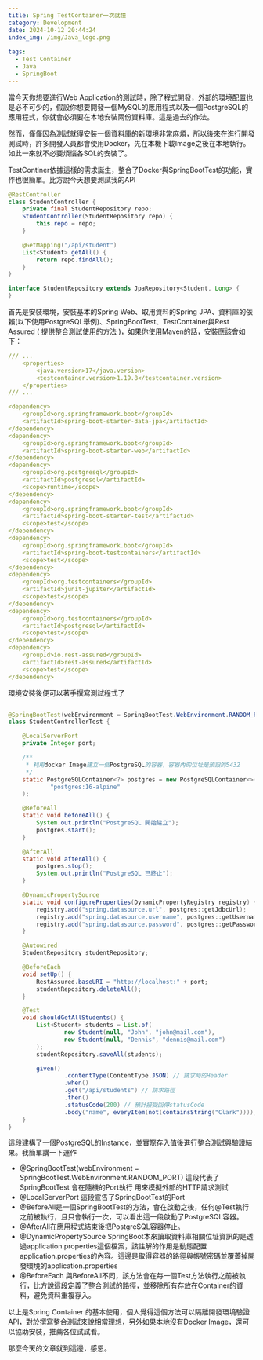 ```yaml
---
title: Spring TestContainer一次就懂
category: Development
date: 2024-10-12 20:44:24
index_img: /img/Java_logo.png
 
tags:
  - Test Container
  - Java
  - SpringBoot
---
```

當今天你想要進行Web Application的測試時，除了程式開發，外部的環境配置也是必不可少的，假設你想要開發一個MySQL的應用程式以及一個PostgreSQL的應用程式，你就會必須要在本地安裝兩份資料庫。這是過去的作法。

然而，僅僅因為測試就得安裝一個資料庫的新環境非常麻煩，所以後來在進行開發測試時，許多開發人員都會使用Docker，先在本機下載Image之後在本地執行。如此一來就不必要煩惱各SQL的安裝了。

TestContiner依據這樣的需求誕生，整合了Docker與SpringBootTest的功能，實作也很簡單。比方說今天想要測試我的API

```java
@RestController
class StudentController {
    private final StudentRepository repo;
    StudentController(StudentRepository repo) {
        this.repo = repo;
    }

    @GetMapping("/api/student")
    List<Student> getAll() {
        return repo.findAll();
    }
}

interface StudentRepository extends JpaRepository<Student, Long> {
}
```

首先是安裝環境，安裝基本的Spring Web、取用資料的Spring JPA、資料庫的依賴(以下使用PostgreSQL舉例)、SpringBootTest、TestContainer與Rest Assured ( 提供整合測試使用的方法 )，如果你使用Maven的話，安裝應該會如下：

```yaml
/// ...
	<properties>
		<java.version>17</java.version>
		<testcontainer.version>1.19.8</testcontainer.version>
	</properties>
/// ...

<dependency>
	<groupId>org.springframework.boot</groupId>
	<artifactId>spring-boot-starter-data-jpa</artifactId>
</dependency>
<dependency>
	<groupId>org.springframework.boot</groupId>
	<artifactId>spring-boot-starter-web</artifactId>
</dependency>
<dependency>
	<groupId>org.postgresql</groupId>
	<artifactId>postgresql</artifactId>
	<scope>runtime</scope>
</dependency>
<dependency>
	<groupId>org.springframework.boot</groupId>
	<artifactId>spring-boot-starter-test</artifactId>
	<scope>test</scope>
</dependency>
<dependency>
	<groupId>org.springframework.boot</groupId>
	<artifactId>spring-boot-testcontainers</artifactId>
	<scope>test</scope>
</dependency>
<dependency>
	<groupId>org.testcontainers</groupId>
	<artifactId>junit-jupiter</artifactId>
	<scope>test</scope>
</dependency>
<dependency>
	<groupId>org.testcontainers</groupId>
	<artifactId>postgresql</artifactId>
	<scope>test</scope>
</dependency>
<dependency>
	<groupId>io.rest-assured</groupId>
	<artifactId>rest-assured</artifactId>
	<scope>test</scope>
</dependency>
```

環境安裝後便可以著手撰寫測試程式了

```java

@SpringBootTest(webEnvironment = SpringBootTest.WebEnvironment.RANDOM_PORT)
class StudentControllerTest {

    @LocalServerPort
    private Integer port;

    /**
     * 利用docker Image建立一個PostgreSQL的容器，容器內的位址是預設的5432
     */
    static PostgreSQLContainer<?> postgres = new PostgreSQLContainer<>(
            "postgres:16-alpine"
    );

    @BeforeAll
    static void beforeAll() {
        System.out.println("PostgreSQL 開始建立");
        postgres.start();
    }

    @AfterAll
    static void afterAll() {
        postgres.stop();
        System.out.println("PostgreSQL 已終止");
    }

    @DynamicPropertySource
    static void configureProperties(DynamicPropertyRegistry registry) {
        registry.add("spring.datasource.url", postgres::getJdbcUrl);
        registry.add("spring.datasource.username", postgres::getUsername);
        registry.add("spring.datasource.password", postgres::getPassword);
    }

    @Autowired
    StudentRepository studentRepository;

    @BeforeEach
    void setUp() {
        RestAssured.baseURI = "http://localhost:" + port;
        studentRepository.deleteAll();
    }

    @Test
    void shouldGetAllStudents() {
        List<Student> students = List.of(
                new Student(null, "John", "john@mail.com"),
                new Student(null, "Dennis", "dennis@mail.com")
        );
        studentRepository.saveAll(students);

        given()
                .contentType(ContentType.JSON) // 請求時的Header
                .when()  
                .get("/api/students") // 請求路徑
                .then()
                .statusCode(200) // 預計接受回傳statusCode
                .body("name", everyItem(not(containsString("Clark")))); // 回傳中的每一個name都不可以包含Clark
    }
}
```

這段建構了一個PostgreSQL的Instance，並實際存入值後進行整合測試與驗證結果。我簡單講一下運作

- @SpringBootTest(webEnvironment = SpringBootTest.WebEnvironment.RANDOM_PORT)
  這段代表了SpringBootTest 會在隨機的Port執行 用來模擬外部的HTTP請求測試
- @LocalServerPort
  這段宣告了SpringBootTest的Port
- @BeforeAll是一個SpringBootTest的方法，會在啟動之後，任何@Test執行之前被執行，且只會執行一次，可以看出這一段啟動了PostgreSQL容器。
- @AfterAll在應用程式結束後把PostgreSQL容器停止。
- @DynamicPropertySource
  SpringBoot本來讀取資料庫相關位址資訊的是透過application.properties這個檔案，該註解的作用是動態配置application.properties的內容。這邊是取得容器的路徑與帳號密碼並覆蓋掉開發環境的application.properties
- @BeforeEach
  與BeforeAll不同，該方法會在每一個Test方法執行之前被執行，比方說這段定義了整合測試的路徑，並移除所有存放在Container的資料，避免資料重複存入。

以上是Spring Container 的基本使用，個人覺得這個方法可以隔離開發環境驗證API，對於撰寫整合測試來說相當理想，另外如果本地沒有Docker Image，還可以協助安裝，推薦各位試試看。

那麼今天的文章就到這邊，感恩。